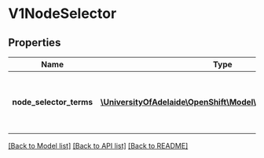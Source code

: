 # V1NodeSelector

## Properties
Name | Type | Description | Notes
------------ | ------------- | ------------- | -------------
**node_selector_terms** | [**\UniversityOfAdelaide\OpenShift\Model\V1NodeSelectorTerm[]**](V1NodeSelectorTerm.md) | Required. A list of node selector terms. The terms are ORed. | 

[[Back to Model list]](../README.md#documentation-for-models) [[Back to API list]](../README.md#documentation-for-api-endpoints) [[Back to README]](../README.md)


